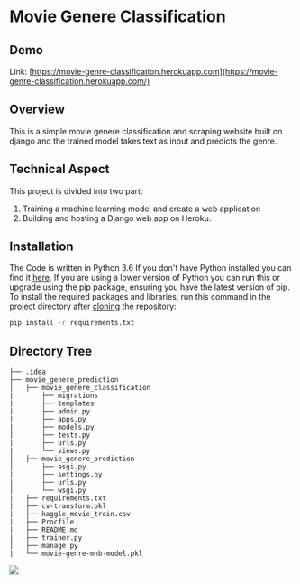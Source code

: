 # Movie Genere Classification

## Demo
Link: [https://movie-genre-classification.herokuapp.com](https://movie-genre-classification.herokuapp.com/)

## Overview
This is a simple movie genere classification and scraping website built on django and the trained model takes text as input and predicts the genre.

## Technical Aspect
This project is divided into two part:
1. Training a machine learning model and create a web application
2. Building and hosting a Django web app on Heroku.

## Installation
The Code is written in Python 3.6 If you don't have Python installed you can find it [here](https://www.python.org/downloads/). If you are using a lower version of Python you can run this or upgrade using the pip package, ensuring you have the latest version of pip. To install the required packages and libraries, run this command in the project directory after [cloning](https://www.howtogeek.com/451360/how-to-clone-a-github-repository/) the repository:
```bash
pip install -r requirements.txt
```
## Directory Tree 
```
├── .idea 
├── movie_genere_prediction 
│   ├── movie_genere_classification
|       ├── migrations
|       ├── templates
|       ├── admin.py
|       ├── apps.py
|       ├── models.py
|       ├── tests.py
|       ├── urls.py
|       └── views.py
│   ├── movie_genere_prediction
│       ├── asgi.py
|       ├── settings.py
|       ├── urls.py
|       └── wsgi.py
|   ├── requirements.txt
|   ├── cv-transform.pkl
|   ├── kaggle_movie_train.csv
|   ├── Procfile
|   ├── README.md
|   ├── trainer.py
|   ├── manage.py
|   └── movie-genre-mnb-model.pkl
```
![](https://forthebadge.com/images/badges/made-with-python.svg)
